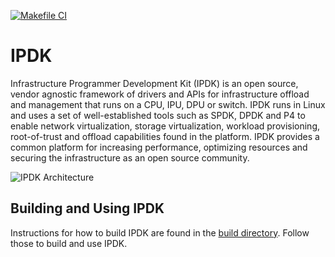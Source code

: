 [![Makefile CI](https://github.com/ipdk-io/ipdk/actions/workflows/makefile.yml/badge.svg)](https://github.com/ipdk-io/ipdk/actions/workflows/makefile.yml)

# IPDK
Infrastructure Programmer Development Kit (IPDK) is an open source, vendor
agnostic framework of drivers and APIs for infrastructure offload and
management that runs on a CPU, IPU, DPU or switch. IPDK runs in Linux and uses
a set of well-established tools such as SPDK, DPDK and P4 to enable network
virtualization, storage virtualization, workload provisioning, root-of-trust
and offload capabilities found in the platform. IPDK provides a common platform
for increasing performance, optimizing resources and securing the
infrastructure as an open source community.

![IPDK Architecture](https://github.com/ipdk-io/ipdk-io.github.io/blob/main/img/ipdk-icons-white.png)

## Building and Using IPDK

Instructions for how to build IPDK are found in the
[build directory](build/README.md). Follow those to build and use IPDK.
